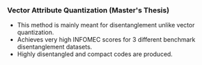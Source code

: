 ### Vector Attribute Quantization (Master's Thesis)

* This method is mainly meant for disentanglement unlike vector quantization.
* Achieves very high INFOMEC scores for 3 different benchmark disentanglement datasets.
* Highly disentangled and compact codes are produced.
